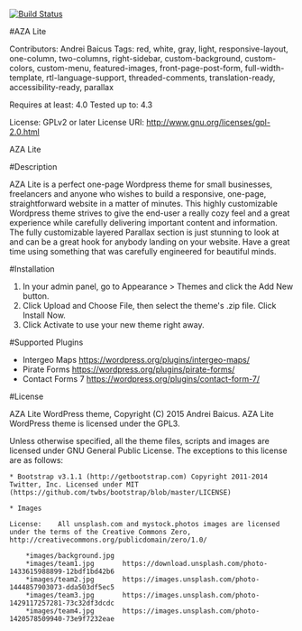 [![Build Status](https://travis-ci.org/Automattic/_s.svg?branch=master)](https://travis-ci.org/Automattic/_s)

#AZA Lite

Contributors: Andrei Baicus
Tags: red, white, gray, light, responsive-layout, one-column, two-columns, right-sidebar, custom-background, custom-colors, custom-menu, featured-images, front-page-post-form, full-width-template, rtl-language-support, threaded-comments, translation-ready, accessibility-ready, parallax

Requires at least: 4.0
Tested up to: 4.3

License: GPLv2 or later
License URI: http://www.gnu.org/licenses/gpl-2.0.html

AZA Lite

#Description

AZA Lite is a perfect one-page Wordpress theme for small businesses, freelancers and anyone who wishes to build a responsive, one-page, straightforward website in a matter of minutes. This highly customizable Wordpress theme strives to give the end-user a really cozy feel and a great experience while carefully delivering important content and information. The fully customizable layered Parallax section is just stunning to look at and can be a great hook for anybody landing on your website. Have a great time using something that was carefully engineered for beautiful minds.

#Installation
	
1. In your admin panel, go to Appearance > Themes and click the Add New button.
2. Click Upload and Choose File, then select the theme's .zip file. Click Install Now.
3. Click Activate to use your new theme right away.

#Supported Plugins

* Intergeo Maps 	https://wordpress.org/plugins/intergeo-maps/
* Pirate Forms		https://wordpress.org/plugins/pirate-forms/
* Contact Forms 7	https://wordpress.org/plugins/contact-form-7/

#License

AZA Lite WordPress theme, Copyright (C) 2015 Andrei Baicus. AZA Lite WordPress theme is licensed under the GPL3.

Unless otherwise specified, all the theme files, scripts and images are licensed under GNU General Public License. The exceptions to this license are as follows:

	* Bootstrap v3.1.1 (http://getbootstrap.com) Copyright 2011-2014 Twitter, Inc. Licensed under MIT (https://github.com/twbs/bootstrap/blob/master/LICENSE)

	* Images
	  
	License:	All unsplash.com and mystock.photos images are licensed under the terms of the Creative Commons Zero, http://creativecommons.org/publicdomain/zero/1.0/
			
		*images/background.jpg	
		*images/team1.jpg		https://download.unsplash.com/photo-1433615988899-12bdf1bd42b6				
		*images/team2.jpg		https://images.unsplash.com/photo-1444857903073-dda503df5ec5	
		*images/team3.jpg		https://images.unsplash.com/photo-1429117257281-73c32df3dcdc
		*images/team4.jpg		https://images.unsplash.com/photo-1420578509940-73e9f7232eae
			
